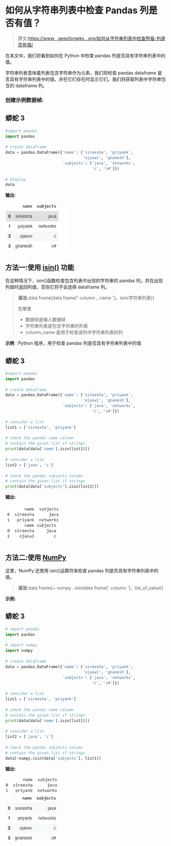 # 如何从字符串列表中检查 Pandas 列是否有值？

> 原文:[https://www . geesforgeks . org/如何从字符串列表中检查熊猫-列是否有值/](https://www.geeksforgeeks.org/how-to-check-if-pandas-column-has-value-from-list-of-string/)

在本文中，我们将看到如何在 Python 中检查 pandas 列是否具有字符串列表中的值。

字符串列表意味着列表包含字符串作为元素，我们将检查 pandas dataframe 是否具有字符串列表中的值，并在它们存在时显示它们。我们将获取列表中字符串包含的 dataframe 列。

### 创建示例数据帧:

## 蟒蛇 3

```py
#import pandas
import pandas

# create dataframe
data = pandas.DataFrame({'name': ['sireesha', 'priyank', 
                                  'ojaswi', 'gnanesh'], 
                         'subjects': ['java', 'networks',
                                      'c', 'c#']})

# display
data
```

**输出:**

![](img/5dfd23407639dd6da8dd21d39cf5afc4.png)

## 方法一:使用 [isin()](https://www.geeksforgeeks.org/python-pandas-dataframe-isin/) 功能

在这种情况下，isin()函数检查包含列表中出现的字符串的 pandas 列，并在出现列值时返回列值，否则它将不会选择 dataframe 列。

> **语法**:data frame[data frame[' column _ name ']。isin(字符串列表)]
> 
> 在哪里
> 
> *   数据帧是输入数据帧
> *   字符串列表是包含字符串的列表
> *   column_name 是用于检查该列中字符串列表的列

**示例** : Python 程序，用于检查 pandas 列是否具有字符串列表中的值

## 蟒蛇 3

```py
#import pandas
import pandas

# create dataframe
data = pandas.DataFrame({'name': ['sireesha', 'priyank',
                                  'ojaswi', 'gnanesh'],
                         'subjects': ['java', 'networks',
                                      'c', 'c#']})

# consider a list
list1 = ['sireesha', 'priyank']

# check the pandas name column
# contain the given list if strings
print(data[data['name'].isin(list1)])

# consider a list
list2 = ['java', 'c']

# check the pandas subjects column
# contain the given list if strings
print(data[data['subjects'].isin(list2)])
```

**输出:**

![](img/0f744a2de7d801cbe6b9404dc7c4dcb8.png)

## 方法二:使用 [NumPy](https://www.geeksforgeeks.org/numpy-in-python-set-1-introduction/)

这里，NumPy 还使用 isin()运算符来检查 pandas 列是否具有字符串列表中的值。

> **语法**:data frame[~ numpy . isin(data frame[' column ']，list_of_value)]

**示例:**

## 蟒蛇 3

```py
# import pandas
import pandas

# import numpy
import numpy

# create dataframe
data = pandas.DataFrame({'name': ['sireesha', 'priyank',
                                  'ojaswi', 'gnanesh'], 
                         'subjects': ['java', 'networks', 
                                      'c', 'c#']})

# consider a list
list1 = ['sireesha', 'priyank']

# check the pandas name column
# contain the given list if strings
print(data[data['name'].isin(list1)])

# consider a list
list2 = ['java', 'c']

# check the pandas subjects column
# contain the given list if strings
data[~numpy.isin(data['subjects'], list1)]
```

**输出:**

![](img/e449a4cf2ee88f796a52dc4b9d46421d.png)